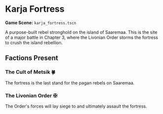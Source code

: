 # Karja Fortress

**Game Scene:** `karja_fortress.tscn`

A purpose-built rebel stronghold on the island of Saaremaa. This is the site of a major battle in Chapter 3, where the Livonian Order storms the fortress to crush the island rebellion.

## Factions Present

### The Cult of Metsik 🍀
The fortress is the last stand for the pagan rebels on Saaremaa.

### The Livonian Order ✠ 
The Order's forces will lay siege to and ultimately assault the fortress.
